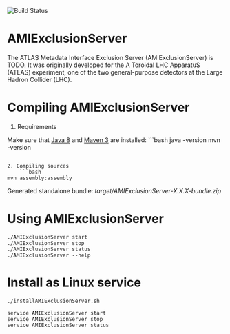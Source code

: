 ![Build Status](https://api.travis-ci.org/ami-team/AMIExclusionServer.svg?branch=master)

AMIExclusionServer
==================

The ATLAS Metadata Interface Exclusion Server (AMIExclusionServer) is TODO. It was originally developed for the A Toroidal LHC ApparatuS (ATLAS) experiment, one of the two general-purpose detectors at the Large Hadron Collider (LHC).

Compiling AMIExclusionServer
============================

1. Requirements

  Make sure that [Java 8](http://www.oracle.com/technetwork/java/javase/) and [Maven 3](http://maven.apache.org/) are installed:
	```bash
java -version
mvn -version
```

2. Compiling sources
	```bash
mvn assembly:assembly
```

Generated standalone bundle: *target/AMIExclusionServer-X.X.X-bundle.zip*

Using AMIExclusionServer
===================

	./AMIExclusionServer start
	./AMIExclusionServer stop
	./AMIExclusionServer status
	./AMIExclusionServer --help

Install as Linux service
========================

	./installAMIExclusionServer.sh

	service AMIExclusionServer start
	service AMIExclusionServer stop
	service AMIExclusionServer status
